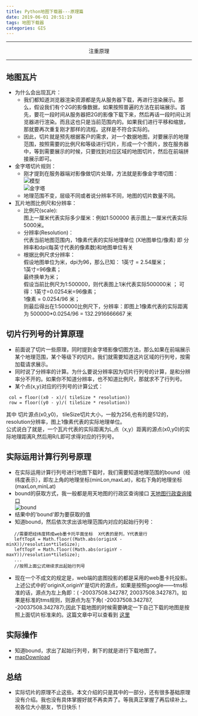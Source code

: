 ```yaml
---
title: Python地图下载器---原理篇
date: 2019-06-01 20:51:19
tags: 地图下载器
categories: GIS
---
```


---

<center>注重原理</center> 

---

## 地图瓦片
  - 为什么会出现瓦片：
    - 我们都知道浏览器渲染资源都是先从服务器下载，再进行渲染展示。那么，假设我们有个2G的影像数据，如果按照普遍的方法在前端展示。首先，要花一段时间从服务器把2G的影像下载下来，然后再话一段时间让浏览器进行渲染。而且这也只是当前范围内的。如果我们进行平移和缩放，那就要再次重复刚才那样的流程。这样是不符合实际的。
    <!--more-->
    - 因此，切片就是预先根据客户的需求，对一个数据地图，对要展示的地理范围，按照需要的比例尺和等级进行切片，形成一个个图片，放在服务器中，等到需要展示的时候，只要找到对应区域的地图切片，然后在前端拼接展示即可。
  - 金字塔切片规则：
    - 刚才提到在服务器端对影像做切片处理，方法就是影像金字塔切图：
    ![模型](02.png)    
    ![金字塔](01.png)  
    - 地理范围不变，层级不同或者说分辨率不同，地图的切片数量不同。
  - 瓦片地图比例尺和分辨率：
    - 比例尺(scale):  
     图上一厘米代表实际多少厘米：例如1:500000 表示图上一厘米代表实际5000米。
    - 分辨率(Resolution)：   
    代表当前地图范围内，1像素代表的实际地理单位 (X地图单位/像素) 即 分辨率和dpi(每英寸代表的像素数)和地图单位有关
    - 根据比例尺求分辨率：   
    假设地图单位为米，dpi为96，那么已知： 
    1英寸 = 2.54厘米；  
    1英寸=96像素；   
    最终换单为米；  
    假设当前比例尺为1:500000，则代表图上1米代表实际500000米 ； 
    可得：1英寸=0.0254米=96像素；  
    1像素 = 0.0254/96 米；  
    则最后得出在1:500000比例尺下，分辨率：即图上1像素代表的实际距离为 500000*0.0254/96 = 132.2916666667 米

## 切片行列号的计算原理
   - 前面说了切片一些原理，同时提到金字塔影像切图方法，那么如果在前端展示某个地理范围，某个等级下的切片。我们就需要知道这片区域的行列号，按需加载请求展示。
   - 同时说了分辨率的计算。为什么要说分辨率因为切片行列号的计算，是和分辨率分不开的。如果你不知道分辨率，也不知道比例尺，那就求不了行列号。
   - 某个点(x,y)对应的行列号的计算公式：
   ```  
    col = floor((x0 - x)/( tileSize * resolution))  
    row = floor((y0 - y)/( tileSize * resolution)) 
   ```
   其中 切片源点(x0,y0)， tileSize切片大小，一般为256,也有的是512的，resolution分辨率，图上1像素代表的实际地理单位。  
   公式说白了就是，一个瓦片代表的实际距离为L,点（x,y）距离的源点(x0,y0)的实际地理距离R,然后用R/L即可求得对应的行列号。
 

 ## 实际运用计算行列号原理
   - 在实际运用计算行列号进行地图下载时，我们需要知道地理范围的bound（经纬度表示），即左上角的地理坐标(minLon,maxLat)，和右下角的地理坐标(maxLon,minLat)
   - bound的获取方式，我一般都是用天地图的行政区查询接口
   <a href='http://lbs.tianditu.gov.cn/server/administrative.html' target="_blank" >天地图行政查询接口</a>  
    ![bound](03.png)   
   - 结果中的'bound'即为要获取的值 
   - 知道bound，然后依次求出该地理范围内对应的起始行列号：  
   ```
      //需要把经纬度转成web墨卡托平面坐标  X代表的是列，Y代表是行
      leftTopX = Math.floor((Math.abs(originX - minX))/resolution*tileSize); 
      leftTopY = Math.floor((Math.abs(originY - maxY))/resolution*tileSize);
      ...
      //按照上面公式继续求出起始行列号
   ``` 

   - 现在一个不成文的规定是，web端的底图投影的都是采用的web墨卡托投影。上述公式中的'originX,originY'是切片的源点，如果是按照google——tms标准的话，源点为左上角即：( -20037508.342787, 20037508.342787)。如果是标准的tms规则，则源点为左下角( -20037508.342787, -20037508.342787);因此下载地图的时候需要确定一下自己下载的地图是按照上面切片标准来的。这篇文章中可以查看到 <a href="https://segmentfault.com/a/1190000011276788" target="_blank">这里</a> 

## 实际操作
  - 知道bound，求出了起始行列号，剩下的就是进行下载地图了。
  - <a href="https://github.com/JerckyLY/tileMapDownload" target="_blank">mapDownload</a> 

## 总结
  - 实际切片的原理不止这些。本文介绍的只是其中的一部分，还有很多基础原理没有介绍。我也没有具体掌握好就不再卖弄了。等我真正掌握了再后续补上。祝各位大小朋友，节日快乐！









    